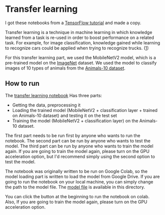 # Transfer learning
I got these notebooks from a [TensorFlow tutorial](https://www.tensorflow.org/tutorials/images/transfer_learning_with_hub) and made a copy. 

Transfer learning is a technique in machine learning in which knowledge learned from a task is re-used in order to boost performance on a related task. For example, for image classification, knowledge gained while learning to recognize cars could be applied when trying to recognize trucks. ([1](https://en.wikipedia.org/wiki/Transfer_learning))

For this transfer learning part, we used the MobileNetV2 model, which is a pre-trained model on the [ImageNet](https://image-net.org/about.php) dataset. We used the model to classify images of 10 types of animals from the [Animals-10 dataset](https://www.kaggle.com/datasets/alessiocorrado99/animals10/data). 

## How to run
The [transfer learning notebook](./transfer_learning%20real.ipynb) Has three parts: 
- Getting the data, preprocessing it
- Loading the trained model (MobileNetV2 + classification layer + trained on Animals-10 dataset) and testing it on the test set
- Training the model (MobileNetV2 + classification layer) on the Animals-10 dataset. 

The first part needs to be run first by anyone who wants to run the notebook. The second part can be run by anyone who wants to test the model. The third part can be run by anyone who wants to train the model again. If you are going to train the model again, please turn on the GPU acceleration option, but I'd recommend simply using the second option to test the model. 

The notebook was originally written to be run on Google Colab, so the model loading part is written to load the model from Google Drive. If you are going to run the notebook on your local machine, you can simply change the path to the model file. The [model file](./transfer_model2.keras) is available in this directory.

You can click the button at the beginning to run the notebook on colab. Also, If you are going to train the model again, please turn on the GPU acceleration option. 
